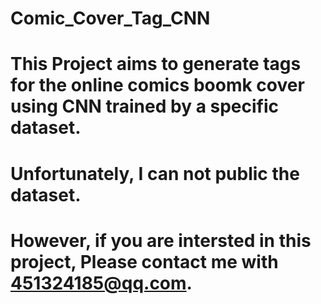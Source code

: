 # Comic_Cover_Tag_CNN
# This Project aims to generate tags for the online comics boomk cover using CNN trained by a specific dataset.
# Unfortunately, I can not public the dataset.
# However, if you are intersted in this project, Please contact me with 451324185@qq.com.

